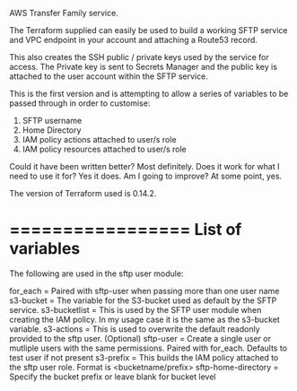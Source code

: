 AWS Transfer Family service. 

The Terraform supplied can easily be used to build a working SFTP service and VPC endpoint in your account and attaching a Route53 record. 

This also creates the SSH public / private keys used by the service for access. The Private key is sent to Secrets Manager and the public key is attached to the user account within the SFTP service.

This is the first version and is attempting to allow a series of variables to be passed through in order to customise:

1. SFTP username
2. Home Directory
3. IAM policy actions attached to user/s role 
4. IAM policy resources attached to user/s role

Could it have been written better? Most definitely. 
Does it work for what I need to use it for? Yes it does. 
Am I going to improve? At some point, yes. 

The version of Terraform used is 0.14.2. 

=================
List of variables
=================

The following are used in the sftp user module:

for_each = Paired with sftp-user when passing more than one user name
s3-bucket = The variable for the S3-bucket used as default by the SFTP service.
s3-bucketlist = This is used by the SFTP user module when creating the IAM policy. In my usage case it is the same as the s3-bucket variable. 
s3-actions = This is used to overwrite the default readonly provided to the sftp user. (Optional)
sftp-user = Create a single user or mutliple users with the same permissions. Paired with for_each. Defaults to test user if not present
s3-prefix = This builds the IAM policy attached to the sftp user role. Format is <bucketname/prefix>
sftp-home-directory = Specify the bucket prefix or leave blank for bucket level



